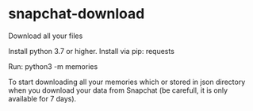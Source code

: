 # snapchat-download
Download all your files

Install python 3.7 or higher.
Install via pip: requests

Run:
python3 -m memories

To start downloading all your memories which or stored in json directory when you download your data from Snapchat (be carefull, it is only available for 7 days).
